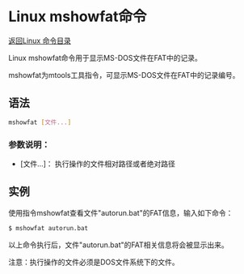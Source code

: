 # Linux mshowfat命令
[返回Linux 命令目录](11.Linux命令大全.md)

Linux mshowfat命令用于显示MS-DOS文件在FAT中的记录。

mshowfat为mtools工具指令，可显示MS-DOS文件在FAT中的记录编号。

## 语法
```bash
mshowfat [文件...]
```

### 参数说明：
* [文件…]： 执行操作的文件相对路径或者绝对路径

## 实例

使用指令mshowfat查看文件"autorun.bat"的FAT信息，输入如下命令：
```bash
$ mshowfat autorun.bat 
```
以上命令执行后，文件"autorun.bat"的FAT相关信息将会被显示出来。

注意：执行操作的文件必须是DOS文件系统下的文件。